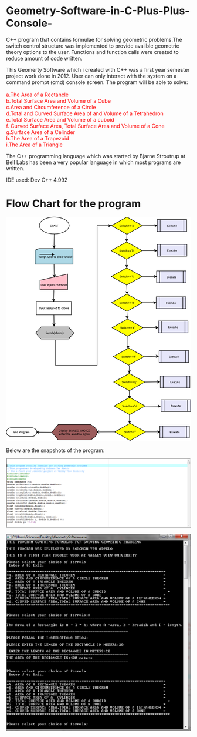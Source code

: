  #  Geometry-Software-in-C-Plus-Plus-Console-
 C++ program that  contains formulae for solving geometric problems.The switch control structure was implemented to provide availble
 geometric theory options to the user. Functions and function calls were created to reduce amount of code written.

This Geomerty Software which i created with C++ was a first year semester project work done in 2012.
User can only interact with the system on a command prompt (cmd) console screen. The program will be able 
to solve: <br/><br/>
<font color="red">
a.The Area of a Rectancle<br/>
b.Total Surface Area and Volume of a Cube<br/>
c.Area and Circumference of a  Circle<br/>
d.Total and Curved Surface Area of and Volume of a Tetrahedron<br/>
e.Total Surface Area and Volume of a cuboid<br />
f. Curved Surface Area, Total Surface Area and Volume of a Cone<br/>
g.Surface Area of a Celinder<br/>
h.The Area of a Trapezoid<br/>
i.The Area of a Triangle<br/></font>

The C++ programming language which was started by  Bjarne Stroutrup at Bell Labs has been a very popular language
in which most programs are written.

IDE used: Dev C++ 4.992

# Flow Chart for the program
![alt text](snapshots/flowchart.png "Description goes here")

Below are the snapshots of the program:

![alt text](snapshots/code.PNG "Description goes here")

![alt text](snapshots/GeometrySoftware.PNG "Description goes here")

